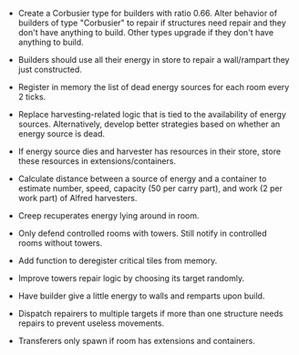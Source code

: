 -   Create a Corbusier type for builders with ratio 0.66. Alter behavior of builders of type "Corbusier" to repair if structures need repair and they don't have anything to build. Other types upgrade if they don't have anything to build.

-   Builders should use all their energy in store to repair a wall/rampart they just constructed.

-   Register in memory the list of dead energy sources for each room every 2 ticks.
-   Replace harvesting-related logic that is tied to the availability of energy sources. Alternatively, develop better strategies based on whether an energy source is dead.

-   If energy source dies and harvester has resources in their store, store these resources in extensions/containers.
-   Calculate distance between a source of energy and a container to estimate number, speed, capacity (50 per carry part), and work (2 per work part) of Alfred harvesters.
-   Creep recuperates energy lying around in room.
-   Only defend controlled rooms with towers. Still notify in controlled rooms without towers.
-   Add function to deregister critical tiles from memory.
-   Improve towers repair logic by choosing its target randomly.
-   Have builder give a little energy to walls and remparts upon build.
-   Dispatch repairers to multiple targets if more than one structure needs repairs to prevent useless movements.
-   Transferers only spawn if room has extensions and containers.
